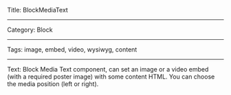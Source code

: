 Title: BlockMediaText

---

Category: Block

---

Tags: image, embed, video, wysiwyg, content

---

Text: Block Media Text component, can set an image or a video embed (with a required poster image) with some content HTML. You can choose the media position (left or right).
